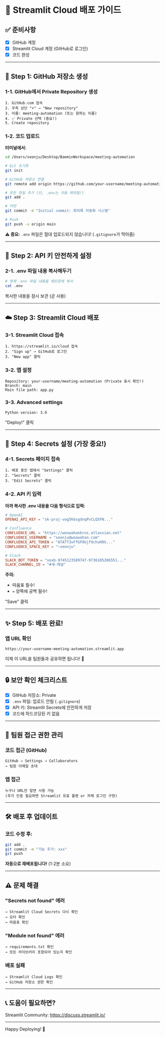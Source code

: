 # 🚀 Streamlit Cloud 배포 가이드

## ✅ 준비사항

- [x] GitHub 계정
- [x] Streamlit Cloud 계정 (GitHub로 로그인)
- [x] 코드 완성

---

## 📝 Step 1: GitHub 저장소 생성

### 1-1. GitHub에서 Private Repository 생성

```
1. GitHub.com 접속
2. 우측 상단 "+" → "New repository"
3. 이름: meeting-automation (또는 원하는 이름)
4. ✅ Private 선택 (중요!)
5. Create repository
```

### 1-2. 코드 업로드

**터미널에서:**

```bash
cd /Users/seonju/Desktop/BaeminWorkspace/meeting-automation

# Git 초기화
git init

# GitHub 저장소 연결
git remote add origin https://github.com/your-username/meeting-automation.git

# 모든 파일 추가 (단, .env는 자동 제외됨!)
git add .

# 커밋
git commit -m "Initial commit: 회의록 자동화 시스템"

# Push
git push -u origin main
```

**⚠️ 중요:** `.env` 파일은 절대 업로드되지 않습니다! (`.gitignore`가 막아줌)

---

## 🔐 Step 2: API 키 안전하게 설정

### 2-1. .env 파일 내용 복사해두기

```bash
# 현재 .env 파일 내용을 메모장에 복사
cat .env
```

복사한 내용을 잠시 보관 (곧 사용)

---

## ☁️ Step 3: Streamlit Cloud 배포

### 3-1. Streamlit Cloud 접속

```
1. https://streamlit.io/cloud 접속
2. "Sign up" → GitHub로 로그인
3. "New app" 클릭
```

### 3-2. 앱 설정

```
Repository: your-username/meeting-automation (Private 표시 확인!)
Branch: main
Main file path: app.py
```

### 3-3. Advanced settings

```
Python version: 3.9
```

"Deploy!" 클릭

---

## 🔑 Step 4: Secrets 설정 (가장 중요!)

### 4-1. Secrets 페이지 접속

```
1. 배포 중인 앱에서 "Settings" 클릭
2. "Secrets" 클릭
3. "Edit Secrets" 클릭
```

### 4-2. API 키 입력

**아까 복사한 .env 내용을 다음 형식으로 입력:**

```toml
# OpenAI
OPENAI_API_KEY = "sk-proj-vog5kbsgdnqPvCLQ5FN..."

# Confluence
CONFLUENCE_URL = "https://woowahanbros.atlassian.net"
CONFLUENCE_USERNAME = "seonju@woowahan.com"
CONFLUENCE_API_TOKEN = "ATATT3xFfGF0Ujf9chuH9G..."
CONFLUENCE_SPACE_KEY = "~seonju"

# Slack
SLACK_BOT_TOKEN = "xoxb-9745123589747-9736105206551..."
SLACK_CHANNEL_ID = "#새-채널"
```

**주의:**
- 따옴표 필수!
- `=` 양쪽에 공백 필수!

"Save" 클릭

---

## ✨ Step 5: 배포 완료!

### 앱 URL 확인

```
https://your-username-meeting-automation.streamlit.app
```

이제 이 URL을 팀원들과 공유하면 됩니다! 🎉

---

## 🔒 보안 확인 체크리스트

- [x] GitHub 저장소: Private
- [x] `.env` 파일: 업로드 안됨 (`.gitignore`)
- [x] API 키: Streamlit Secrets에 안전하게 저장
- [x] 코드에 하드코딩된 키 없음

---

## 👥 팀원 접근 권한 관리

### 코드 접근 (GitHub)
```
GitHub → Settings → Collaborators
→ 팀원 이메일 초대
```

### 앱 접근
```
누구나 URL만 알면 사용 가능
(추가 인증 필요하면 Streamlit 유료 플랜 or 자체 로그인 구현)
```

---

## 🛠️ 배포 후 업데이트

### 코드 수정 후:

```bash
git add .
git commit -m "기능 추가: xxx"
git push
```

**자동으로 재배포됩니다!** (1-2분 소요)

---

## ⚠️ 문제 해결

### "Secrets not found" 에러
```
→ Streamlit Cloud Secrets 다시 확인
→ 오타 확인
→ 따옴표 확인
```

### "Module not found" 에러
```
→ requirements.txt 확인
→ 모든 라이브러리 포함되어 있는지 확인
```

### 배포 실패
```
→ Streamlit Cloud Logs 확인
→ GitHub 저장소 권한 확인
```

---

## 📞 도움이 필요하면?

Streamlit Community: https://discuss.streamlit.io/

---

Happy Deploying! 🚀

